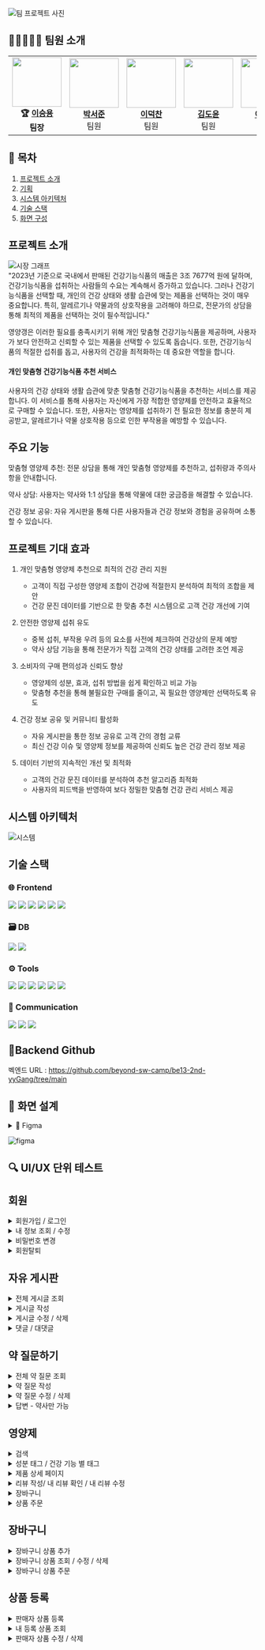 ![팀 프로젝트 사진](https://github.com/user-attachments/assets/19d6335f-9bca-4075-9c34-7292370b2e71)


## 🤗👨‍💻👩‍💻  팀원 소개

<table>
  <tr>
    <td align="center">
      <img src="https://github.com/user-attachments/assets/9788e4c1-0329-44be-8749-9df6825cf981" width="100" height="100"><br>
      <b>🏆 <a href="https://github.com/namoo36">이승용</a></b><br><b>팀장</b>
    </td>
    <td align="center">
     <img src="https://github.com/user-attachments/assets/afe283bf-9b48-418e-b241-13f0deb48c44" width="100" height="100"><br>
      <b><a href="https://github.com/pppseojun">박서준</a></b><br>팀원
    </td>
    <td align="center">
      <img src="https://github.com/user-attachments/assets/17ca198f-af37-498a-a22b-e9dfaa218681" width="100" height="100"><br>
      <b><a href="https://github.com/deokChan2">이덕찬</a></b><br>팀원
    </td>
    <td align="center">
      <img src="https://github.com/user-attachments/assets/8aef79a6-76b5-496a-ada1-40fc96373a83" width="100"  height="100"><br>
      <b><a href="https://github.com/kimdoyun0806">김도윤</a></b><br>팀원
    <td align="center">
<img src="https://github.com/user-attachments/assets/64052e2a-ec23-4bc5-b81a-564a4c19a948" width="100"  height="100"><br>
      <b><a href="https://github.com/jelee55">이제경</a></b><br>팀원
    </td>
    <td align="center">
      <img src="https://github.com/user-attachments/assets/25652a28-eee6-4c9b-9407-301cf8423c4c" width="100"  height="100"><br>
      <b><a href="https://github.com/2HEEJIN">이희진</a></b><br>팀원
    </td>
  </tr>
</table>


## 📌 목차
1. [프로젝트 소개](#프로젝트-소개)
2. [기획](#기획)
3. [시스템 아키텍처](#시스템-아키텍처)
4. [기술 스택](#기술-스택)
5. [화면 구성](#화면-구성)


## 프로젝트 소개
![시장 그래프](https://github.com/user-attachments/assets/3d3cfb19-c0a3-4717-9ff6-d6a607407a03) <br>
"2023년 기준으로 국내에서 판매된 건강기능식품의 매출은 3조 7677억 원에 달하며, 건강기능식품을 섭취하는 사람들의 수요는 계속해서 증가하고 있습니다. 그러나 건강기능식품을 선택할 때, 개인의 건강 상태와 생활 습관에 맞는 제품을 선택하는 것이 매우 중요합니다. 특히, 알레르기나 약물과의 상호작용을 고려해야 하므로, 전문가의 상담을 통해 최적의 제품을 선택하는 것이 필수적입니다."

영양갱은 이러한 필요를 충족시키기 위해 개인 맞춤형 건강기능식품을 제공하며, 사용자가 보다 안전하고 신뢰할 수 있는 제품을 선택할 수 있도록 돕습니다. 또한, 건강기능식품의 적절한 섭취를 돕고, 사용자의 건강을 최적화하는 데 중요한 역할을 합니다.

#### 개인 맞춤형 건강기능식품 추천 서비스

사용자의 건강 상태와 생활 습관에 맞춘 맞춤형 건강기능식품을 추천하는 서비스를 제공합니다. 이 서비스를 통해 사용자는 자신에게 가장 적합한 영양제를 안전하고 효율적으로 구매할 수 있습니다. 또한, 사용자는 영양제를 섭취하기 전 필요한 정보를 충분히 제공받고, 알레르기나 약물 상호작용 등으로 인한 부작용을 예방할 수 있습니다.

## 주요 기능

맞춤형 영양제 추천: 전문 상담을 통해 개인 맞춤형 영양제를 추천하고, 섭취량과 주의사항을 안내합니다.

약사 상담: 사용자는 약사와 1:1 상담을 통해 약물에 대한 궁금증을 해결할 수 있습니다.

건강 정보 공유: 자유 게시판을 통해 다른 사용자들과 건강 정보와 경험을 공유하며 소통할 수 있습니다.
</details>

## 프로젝트 기대 효과
1. 개인 맞춤형 영양제 추천으로 최적의 건강 관리 지원
   + 고객이 직접 구성한 영양제 조합이 건강에 적절한지 분석하여 최적의 조합을 제안
   + 건강 문진 데이터를 기반으로 한 맞춤 추천 시스템으로 고객 건강 개선에 기여

2. 안전한 영양제 섭취 유도
    + 중복 섭취, 부작용 우려 등의 요소를 사전에 체크하여 건강상의 문제 예방
    + 약사 상담 기능을 통해 전문가가 직접 고객의 건강 상태를 고려한 조언 제공

3. 소비자의 구매 편의성과 신뢰도 향상
    + 영양제의 성분, 효과, 섭취 방법을 쉽게 확인하고 비교 가능
    + 맞춤형 추천을 통해 불필요한 구매를 줄이고, 꼭 필요한 영양제만 선택하도록 유도

4. 건강 정보 공유 및 커뮤니티 활성화
    + 자유 게시판을 통한 정보 공유로 고객 간의 경험 교류
    + 최신 건강 이슈 및 영양제 정보를 제공하여 신뢰도 높은 건강 관리 정보 제공

5. 데이터 기반의 지속적인 개선 및 최적화
    + 고객의 건강 문진 데이터를 분석하여 추천 알고리즘 최적화
    + 사용자의 피드백을 반영하여 보다 정밀한 맞춤형 건강 관리 서비스 제공


## 시스템 아키텍처
![시스템](https://github.com/user-attachments/assets/322164d5-6cee-4c14-81d7-f1185e025d35)



## 기술 스택
### 🌐 Frontend
<img src="https://img.shields.io/badge/css3-1572B6?style=for-the-badge&logo=css3&logoColor=white"> <img src="https://img.shields.io/badge/html5-E34F26?style=for-the-badge&logo=html5&logoColor=white"> <img src="https://img.shields.io/badge/javascript-F7DF1E?style=for-the-badge&logo=JavaScript&logoColor=white"> <img src="https://img.shields.io/badge/Axios-5A29E4?style=for-the-badge&logo=Axios&logoColor=white"> <img src="https://img.shields.io/badge/vue.js-4FC08D?style=for-the-badge&logo=Vue.js&logoColor=white"> <img src="https://img.shields.io/badge/bootstrap-7952B3?style=for-the-badge&logo=bootstrap&logoColor=white">

### 🗃️ DB
<img src="https://img.shields.io/badge/mariaDB-003545?style=for-the-badge&logo=mariaDB&logoColor=white"> <img src="https://img.shields.io/badge/Redis-DC382D?style=for-the-badge&logo=Redis&logoColor=white"> 

### ⚙️ Tools
<img src="https://img.shields.io/badge/Git-F05032?style=for-the-badge&logo=Git&logoColor=white"> <img src="https://img.shields.io/badge/github-181717?style=for-the-badge&logo=github&logoColor=white"> <img src="https://img.shields.io/badge/Figma-9C29B1?style=for-the-badge&logo=Figma&logoColor=white"> <img src="https://img.shields.io/badge/Postman-FF6C37?style=for-the-badge&logo=Postman&logoColor=white"> <img src="https://img.shields.io/badge/Swagger-85EA2D?style=for-the-badge&logo=Swagger&logoColor=white"> <img src="https://img.shields.io/badge/erdCloud-0097A7?style=for-the-badge&logo=erdCloud&logoColor=white">

### 💬 Communication
<img src="https://img.shields.io/badge/Jira-0052CC?style=for-the-badge&logo=Jira&logoColor=white"> <img src="https://img.shields.io/badge/Discord-7289DA?style=for-the-badge&logo=Discord&logoColor=white"> <img src="https://img.shields.io/badge/Notion-000000?style=for-the-badge&logo=Notion&logoColor=white">

## 📎Backend Github
벡엔드 URL : https://github.com/beyond-sw-camp/be13-2nd-yyGang/tree/main


## 📌 화면 설계
<details>
<summary>📌 Figma</summary>
https://www.figma.com/design/vGeaWMkgpIMoXgVQZdtWUX/%EC%98%81%EC%96%91%EA%B0%B1?node-id=0-1&t=dPvi2MJ2QOZu2etV-1
</details>

![figma](https://github.com/user-attachments/assets/845c4128-22aa-488d-97ac-f93677f92cbc)



## 🔍 UI/UX 단위 테스트
## 회원
<details>
<summary>회원가입 / 로그인</summary>
<div markdown="1">
  
</div>
</details>

<details>
<summary>내 정보 조회 / 수정</summary>
<div markdown="1">
  
</div>
</details>

<details>
<summary>비밀번호 변경</summary>
<div markdown="1">
  
</div>
</details>

<details>
<summary>회원탈퇴</summary>
<div markdown="1">
  
</div>
</details>

## 자유 게시판
<details>
<summary>전체 게시글 조회</summary>
<div markdown="1">
  
</div>
</details>

<details>
<summary>게시글 작성</summary>
<div markdown="1">
  
</div>
</details>

<details>
<summary>게시글 수정 / 삭제</summary>
<div markdown="1">
  
</div>
</details>

<details>
<summary>댓글 / 대댓글</summary>
<div markdown="1">
  
</div>
</details>


## 약 질문하기
<details>
<summary>전체 약 질문 조회</summary>
<div markdown="1">
  
</div>
</details>

<details>
<summary>약 질문 작성</summary>
<div markdown="1">
  
</div>
</details>

<details>
<summary>약 질문 수정 / 삭제</summary>
<div markdown="1">
  
</div>
</details>

<details>
<summary>답변 - 약사만 가능</summary>
<div markdown="1">
  
</div>
</details>

## 영양제
<details>
<summary>검색</summary>
<div markdown="1">
  
</div>
</details>

<details>
<summary>성분 태그 / 건강 기능 별 태그 </summary>
<div markdown="1">
  
</div>
</details>

<details>
<summary>제품 상세 페이지</summary>
<div markdown="1">
  
</div>
</details>

<details>
<summary>리뷰 작성/ 내 리뷰 확인 / 내 리뷰 수정</summary>
<div markdown="1">
  
</div>
</details>

<details>
<summary>장바구니</summary>
<div markdown="1">
  
</div>
</details>

<details>
<summary>상품 주문</summary>
<div markdown="1">
  
</div>
</details>

## 장바구니
<details>
<summary>장바구니 상품 추가</summary>
<div markdown="1">
  
</div>
</details>

<details>
<summary>장바구니 상품 조회 / 수정 / 삭제</summary>
<div markdown="1">
  
</div>
</details>

<details>
<summary>장바구니 상품 주문</summary>
<div markdown="1">
  
</div>
</details>

## 상품 등록
<details>
<summary>판매자 상품 등록</summary>
<div markdown="1">
  
</div>
</details>

<details>
<summary>내 등록 상품 조회</summary>
<div markdown="1">
  
</div>
</details>

<details>
<summary>판매자 상품 수정 / 삭제</summary>
<div markdown="1">
  
</div>
</details>


